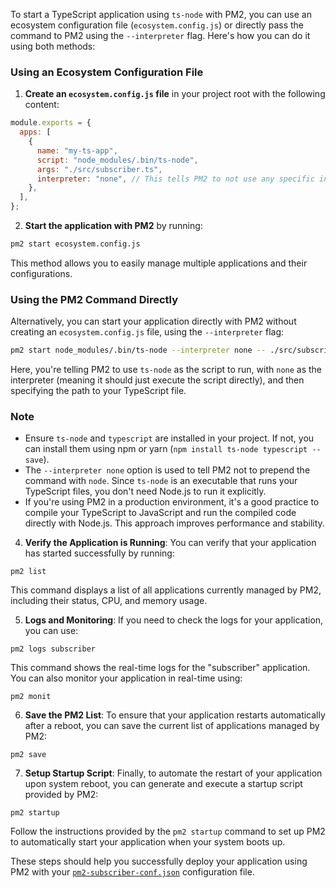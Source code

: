 To start a TypeScript application using `ts-node` with PM2, you can use an ecosystem configuration file (`ecosystem.config.js`) or directly pass the command to PM2 using the `--interpreter` flag. Here's how you can do it using both methods:

### Using an Ecosystem Configuration File

1. **Create an `ecosystem.config.js` file** in your project root with the following content:

```javascript
module.exports = {
  apps: [
    {
      name: "my-ts-app",
      script: "node_modules/.bin/ts-node",
      args: "./src/subscriber.ts",
      interpreter: "none", // This tells PM2 to not use any specific interpreter
    },
  ],
};
```

2. **Start the application with PM2** by running:

```bash
pm2 start ecosystem.config.js
```

This method allows you to easily manage multiple applications and their configurations.

### Using the PM2 Command Directly

Alternatively, you can start your application directly with PM2 without creating an `ecosystem.config.js` file, using the `--interpreter` flag:

```bash
pm2 start node_modules/.bin/ts-node --interpreter none -- ./src/subscriber.ts
```

Here, you're telling PM2 to use `ts-node` as the script to run, with `none` as the interpreter (meaning it should just execute the script directly), and then specifying the path to your TypeScript file.

### Note

- Ensure `ts-node` and `typescript` are installed in your project. If not, you can install them using npm or yarn (`npm install ts-node typescript --save`).
- The `--interpreter none` option is used to tell PM2 not to prepend the command with `node`. Since `ts-node` is an executable that runs your TypeScript files, you don't need Node.js to run it explicitly.
- If you're using PM2 in a production environment, it's a good practice to compile your TypeScript to JavaScript and run the compiled code directly with Node.js. This approach improves performance and stability.

4. **Verify the Application is Running**: You can verify that your application has started successfully by running:

```shell
pm2 list
```

This command displays a list of all applications currently managed by PM2, including their status, CPU, and memory usage.

5. **Logs and Monitoring**: If you need to check the logs for your application, you can use:

```shell
pm2 logs subscriber
```

This command shows the real-time logs for the "subscriber" application. You can also monitor your application in real-time using:

```shell
pm2 monit
```

6. **Save the PM2 List**: To ensure that your application restarts automatically after a reboot, you can save the current list of applications managed by PM2:

```shell
pm2 save
```

7. **Setup Startup Script**: Finally, to automate the restart of your application upon system reboot, you can generate and execute a startup script provided by PM2:

```shell
pm2 startup
```

Follow the instructions provided by the `pm2 startup` command to set up PM2 to automatically start your application when your system boots up.

These steps should help you successfully deploy your application using PM2 with your [`pm2-subscriber-conf.json`](command:_github.copilot.openRelativePath?%5B%7B%22scheme%22%3A%22file%22%2C%22authority%22%3A%22%22%2C%22path%22%3A%22%2FC%3A%2FUsers%2Fnatce%2FOneDrive%2FDocuments%2FGitHub%2Fmqttx-subscriber%2Fpm2-subscriber-conf.json%22%2C%22query%22%3A%22%22%2C%22fragment%22%3A%22%22%7D%5D "c:\\Users\natce\OneDrive\Documents\GitHub\mqttx-subscriber\pm2-subscriber-conf.json") configuration file.
